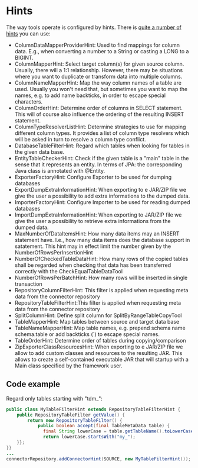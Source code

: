 # Hints

The way tools operate is configured by hints. There is [quite a number of hints](https://javadoc.io/doc/io.github.guttenbase/guttenbase/latest/io/github/guttenbase/guttenbase/hints/package-summary.html) you can use:

* ColumnDataMapperProviderHint: Used to find mappings for column data. E.g., when converting a number to a String or casting a LONG to a BIGINT.
* ColumnMapperHint: Select target column(s) for given source column. Usually, there will a 1:1 relationship. However, there may be situations where you want to duplicate or transform data into multiple columns.
* ColumnNameMapperHint: Map the way column names of a table are used. Usually you won't need that, but sometimes you want to map the names, e.g. to add name backticks, in order to escape special characters.
* ColumnOrderHint: Determine order of columns in SELECT statement. This will of course also influence the ordering of the resulting INSERT statement.
* ColumnTypeResolverListHint: Determine strategies to use for mapping different column types. It provides a list of column type resolvers which will be asked in turn to resolve a column type conflict.
* DatabaseTableFilterHint: Regard which tables when looking for tables in the given data base.
* EntityTableCheckerHint: Check if the given table is a "main" table in the sense that it represents an entity. In terms of JPA: the corresponding Java class is annotated with @Entity.
* ExporterFactoryHint: Configure Exporter to be used for dumping databases
* ExportDumpExtraInformationHint: When exporting to e JAR/ZIP file we give the user a possibility to add extra informations to the dumped data.
* ImporterFactoryHint: Configure Importer to be used for reading dumped databases
* ImportDumpExtraInformationHint: When exporting to JAR/ZIP file we give the user a possibility to retrieve extra informations from the dumped data.
* MaxNumberOfDataItemsHint: How many data items may an INSERT statement have. I.e., how many data items does the database support in satatement. This hint may in effect limit the number given by the NumberOfRowsPerInsertionHint
* NumberOfCheckedTableDataHint: How many rows of the copied tables shall be regarded when checking that data has been transferred correctly with the CheckEqualTableDataTool
* NumberOfRowsPerBatchHint: How many rows will be inserted in single transaction
* RepositoryColumnFilterHint: This filter is applied when requesting meta data from the connector repository
* RepositoryTableFilterHint:This filter is applied when requesting meta data from the connector repository
* SplitColumnHint: Define split column for SplitByRangeTableCopyTool
* TableMapperHint: Map tables between source and target data base
* TableNameMapperHint: Map table names, e.g. prepend schema name schema.table or add backticks (`) to escape special names.
* TableOrderHint: Determine order of tables during copying/comparison
* ZipExporterClassResourcesHint: When exporting to e JAR/ZIP file we allow to add custom classes and resources to the resulting JAR. This allows to create a self-contained executable JAR that will startup with a Main class specified by the framework user.

## Code example
Regard only tables starting with "tdm_":

```java
public class MyTableFilterHint extends RepositoryTableFilterHint {
    public RepositoryTableFilter getValue() {
        return new RepositoryTableFilter() {
            public boolean accept(final TableMetaData table) {
              final String lowerCase = table.getTableName().toLowerCase();
              return lowerCase.startsWith("my_");
    }};
}}
...
connectorRepository.addConnectorHint(SOURCE, new MyTableFilterHint());
```